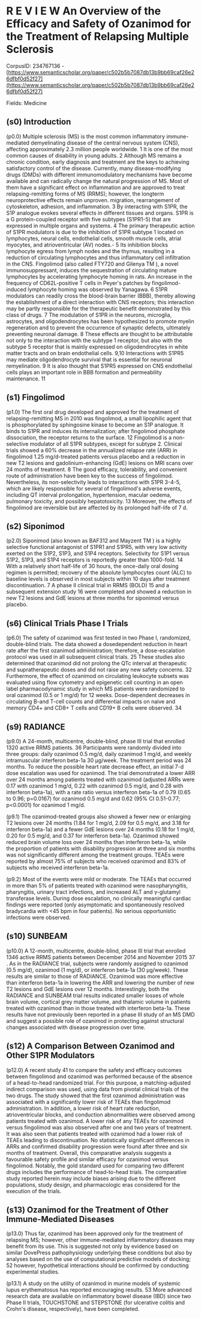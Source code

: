 # R E V I E W An Overview of the Efficacy and Safety of Ozanimod for the Treatment of Relapsing Multiple Sclerosis

CorpusID: 234767136 - [https://www.semanticscholar.org/paper/c502b5b7087db13b9bb69caf26e26dfbf0d52f27](https://www.semanticscholar.org/paper/c502b5b7087db13b9bb69caf26e26dfbf0d52f27)

Fields: Medicine

## (s0) Introduction
(p0.0) Multiple sclerosis (MS) is the most common inflammatory immune-mediated demyelinating disease of the central nervous system (CNS), affecting approximately 2.3 million people worldwide. 1 It is one of the most common causes of disability in young adults. 2 Although MS remains a chronic condition, early diagnosis and treatment are the keys to achieving satisfactory control of the disease. Currently, many disease-modifying drugs (DMDs) with different immunomodulatory mechanisms have become available and can radically change the natural progression of MS. Most of them have a significant effect on inflammation and are approved to treat relapsing-remitting forms of MS (RRMS); however, the longterm neuroprotective effects remain unproven. migration, rearrangement of cytoskeleton, adhesion, and inflammation. 3 By interacting with S1PR, the S1P analogue evokes several effects in different tissues and organs. S1PR is a G protein-coupled receptor with five subtypes (S1PR1-5) that are expressed in multiple organs and systems. 4 The primary therapeutic action of S1PR modulators is due to the inhibition of S1PR subtype 1 located on lymphocytes, neural cells, endothelial cells, smooth muscle cells, atrial myocytes, and atrioventricular (AV) nodes.- 5 Its inhibition blocks lymphocyte egress from lymph nodes and the thymus, resulting in a reduction of circulating lymphocytes and thus inflammatory cell infiltration in the CNS. Fingolimod (also called FTY720 and Gilenya TM ), a novel immunosuppressant, induces the sequestration of circulating mature lymphocytes by accelerating lymphocyte homing in rats. An increase in the frequency of CD62L-positive T cells in Peyer's patches by fingolimod-induced lymphocyte homing was observed by Yanagawa. 6 S1PR modulators can readily cross the blood-brain barrier (BBB), thereby allowing the establishment of a direct interaction with CNS receptors; this interaction may be partly responsible for the therapeutic benefit demonstrated by this class of drugs. 7 The modulation of S1PR in the neurons, microglia, astrocytes, and oligodendrocytes has been hypothesized to promote myelin regeneration and to prevent the occurrence of synaptic defects, ultimately preventing neuronal damage. 8 These effects are thought to be attributable not only to the interaction with the subtype 1 receptor, but also with the subtype 5 receptor that is mainly expressed on oligodendrocytes in white matter tracts and on brain endothelial cells. 9,10 Interactions with S1PR5 may mediate oligodendrocyte survival that is essential for neuronal remyelination. 9 It is also thought that S1PR5 expressed on CNS endothelial cells plays an important role in BBB formation and permeability maintenance. 11
## (s1) Fingolimod
(p1.0) The first oral drug developed and approved for the treatment of relapsing-remitting MS in 2010 was fingolimod, a small lipophilic agent that is phosphorylated by sphingosine kinase to become an S1P analogue. It binds to S1PR and induces its internalization; after fingolimod phosphate dissociation, the receptor returns to the surface. 12 Fingolimod is a non-selective modulator of all S1PR subtypes, except for subtype 2. Clinical trials showed a 60% decrease in the annualized relapse rate (ARR) in fingolimod 1.25 mg/d-treated patients versus placebo and a reduction in new T2 lesions and gadolinium-enhancing (GdE) lesions on MRI scans over 24 months of treatment. 8 The good efficacy, tolerability, and convenient route of administration have been key to the success of fingolimod. Nevertheless, its non-selectivity leads to interactions with S1PR 3-4-5, which are likely responsible for several of fingolimod's adverse events, including QT interval prolongation, hypertension, macular oedema, pulmonary toxicity, and possibly hepatotoxicity. 13 Moreover, the effects of fingolimod are reversible but are affected by its prolonged half-life of 7 d.
## (s2) Siponimod
(p2.0) Siponimod (also known as BAF312 and Mayzent TM ) is a highly selective functional antagonist of S1PR1 and S1PR5, with very low activity exerted on the S1P2, S1P3, and S1P4 receptors. Selectivity for S1P1 versus S1P2, S1P3, and S1P4 receptors is reportedly greater than 1000-fold. 14 With a relatively short half-life of 30 hours, the once-daily oral dosing regimen is permitted; recovery of the absolute lymphocytes count (ALC) to baseline levels is observed in most subjects within 10 days after treatment discontinuation. 7 A phase II clinical trial in RRMS (BOLD) 15 and a subsequent extension study 16 were completed and showed a reduction in new T2 lesions and GdE lesions at three months for siponimod versus placebo.
## (s6) Clinical Trials Phase I Trials
(p6.0) The safety of ozanimod was first tested in two Phase I, randomized, double-blind trials. The data showed a dosedependent reduction in heart rate after the first ozanimod administration; therefore, a dose-escalation protocol was used in all subsequent clinical trials. 25 These studies also determined that ozanimod did not prolong the QTc interval at therapeutic and supratherapeutic doses and did not raise any new safety concerns. 32 Furthermore, the effect of ozanimod on circulating leukocyte subsets was evaluated using flow cytometry and epigenetic cell counting in an open label pharmacodynamic study in which MS patients were randomized to oral ozanimod (0.5 or 1 mg/d) for 12 weeks. Dose-dependent decreases in circulating B-and T-cell counts and differential impacts on naive and memory CD4+ and CD8+ T cells and CD19+ B cells were observed. 34 
## (s9) RADIANCE
(p9.0) A 24-month, multicentre, double-blind, phase III trial that enrolled 1320 active RRMS patients. 36 Participants were randomly divided into three groups: daily ozanimod 0.5 mg/d, daily ozanimod 1 mg/d, and weekly intramuscular interferon beta-1a 30 µg/week. The treatment period was 24 months. To reduce the possible heart rate decrease effect, an initial 7-d dose escalation was used for ozanimod. The trial demonstrated a lower ARR over 24 months among patients treated with ozanimod (adjusted ARRs were 0.17 with ozanimod 1 mg/d, 0.22 with ozanimod 0.5 mg/d, and 0.28 with interferon beta-1a), with a rate ratio versus interferon beta-1a of 0.79 (0.65 to 0.96; p=0.0167) for ozanimod 0.5 mg/d and 0.62 (95% CI 0.51-0.77; p<0.0001) for ozanimod 1 mg/d.

(p9.1) The ozanimod-treated groups also showed a fewer new or enlarging T2 lesions over 24 months (1.84 for 1 mg/d, 2.09 for 0.5 mg/d, and 3.18 for interferon beta-1a) and a fewer GdE lesions over 24 months (0.18 for 1 mg/d, 0.20 for 0.5 mg/d, and 0.37 for interferon beta-1a). Ozanimod showed reduced brain volume loss over 24 months than interferon beta-1a, while the proportion of patients with disability progression at three and six months was not significantly different among the treatment groups. TEAEs were reported by almost 75% of subjects who received ozanimod and 83% of subjects who received interferon beta-1a.

(p9.2) Most of the events were mild or moderate. The TEAEs that occurred in more than 5% of patients treated with ozanimod were nasopharyngitis, pharyngitis, urinary tract infections, and increased ALT and γ-glutamyl transferase levels. During dose escalation, no clinically meaningful cardiac findings were reported (only asymptomatic and spontaneously resolved bradycardia with <45 bpm in four patients). No serious opportunistic infections were observed.
## (s10) SUNBEAM
(p10.0) A 12-month, multicentre, double-blind, phase III trial that enrolled 1346 active RRMS patients between December 2014 and November 2015 37 . As in the RADIANCE trial, subjects were randomly assigned to ozanimod (0.5 mg/d), ozanimod (1 mg/d), or interferon beta-1a (30 µg/week). These results are similar to those of RADIANCE. Ozanimod was more effective than interferon beta-1a in lowering the ARR and lowering the number of new T2 lesions and GdE lesions over 12 months. Interestingly, both the RADIANCE and SUNBEAM trial results indicated smaller losses of whole brain volume, cortical grey matter volume, and thalamic volume in patients treated with ozanimod than in those treated with interferon beta-1a. These results have not previously been reported in a phase III study of an MS DMD and suggest a possible role of ozanimod in protecting against structural changes associated with disease progression over time.
## (s12) A Comparison Between Ozanimod and Other S1PR Modulators
(p12.0) A recent study 41 to compare the safety and efficacy outcomes between fingolimod and ozanimod was performed because of the absence of a head-to-head randomized trial. For this purpose, a matching-adjusted indirect comparison was used, using data from pivotal clinical trials of the two drugs. The study showed that the first ozanimod administration was associated with a significantly lower risk of TEAEs than fingolimod administration. In addition, a lower risk of heart rate reduction, atrioventricular blocks, and conduction abnormalities were observed among patients treated with ozanimod. A lower risk of any TEAEs for ozanimod versus fingolimod was also observed after one and two years of treatment. It was also seen that patients treated with ozanimod had a lower risk of TEAEs leading to discontinuation. No statistically significant differences in ARRs and confirmed disability progression were found after three and six months of treatment. Overall, this comparative analysis suggests a favourable safety profile and similar efficacy for ozanimod versus fingolimod. Notably, the gold standard used for comparing two different drugs includes the performance of head-to-head trials. The comparative study reported herein may include biases arising due to the different populations, study design, and pharmacologic eras considered for the execution of the trials.
## (s13) Ozanimod for the Treatment of Other Immune-Mediated Diseases
(p13.0) Thus far, ozanimod has been approved only for the treatment of relapsing MS; however, other immune-mediated inflammatory diseases may benefit from its use. This is suggested not only by evidence based on similar DovePress pathophysiology underlying these conditions but also by analyses based on the use of computational predictive models of docking; 52 however, hypothetical interactions should be confirmed by conducting experimental studies.

(p13.1) A study on the utility of ozanimod in murine models of systemic lupus erythematosus has reported encouraging results. 53 More advanced research data are available on inflammatory bowel disease (IBD) since two Phase II trials, TOUCHSTONE and STEPSTONE (for ulcerative colitis and Crohn's disease, respectively), have been completed.
